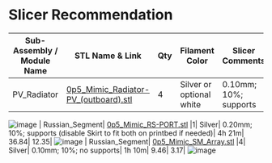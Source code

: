 # Slicer Recommendation 

|  **Sub-Assembly / Module Name** | **STL Name & Link** | **Qty** | **Filament Color** | **Slicer Comments** | **Approx Print Time [h:mm]** | **Approx Filament Used [g]** | **Approx Filament Used [m]** |
| ---- | --- | --- | --- | --- | --- | --- | --- |
| PV_Radiator| [0p5_Mimic_Radiator-PV_(outboard).stl](https://github.com/ISS-Mimic/Mimic/blob/SpaceTowel-patch-2/EXTRAs/Mini/3D_Printing/PV_Radiator/0p5_Mimic_Radiator-PV_(outboard).stl) |4| Silver or optional white| 0.10mm; 10%; supports| 1h 56m| 7.56| 2.54| 
![image](https://github.com/ISS-Mimic/Mimic/assets/58833710/b67d76d2-c1d4-435b-847a-15a53b20367e)
| Russian_Segment| [0p5_Mimic_RS-PORT.stl](https://github.com/ISS-Mimic/Mimic/blob/SpaceTowel-patch-2/EXTRAs/Mini/3D_Printing/Russian_Segment/0p5_Mimic_RS-PORT.stl) |1| Silver| 0.20mm; 10%; supports (disable Skirt to fit both on printbed if needed)| 4h 21m| 36.84| 12.35| 
![image](https://github.com/ISS-Mimic/Mimic/assets/58833710/68314093-2b24-40e2-b15b-067c62888803)
| Russian_Segment| [0p5_Mimic_SM_Array.stl](https://github.com/ISS-Mimic/Mimic/blob/SpaceTowel-patch-2/EXTRAs/Mini/3D_Printing/Russian_Segment/0p5_Mimic_SM_Array.stl) |4| Silver| 0.10mm; 10%; no supports| 1h 10m| 9.46| 3.17| 
![image](https://github.com/ISS-Mimic/Mimic/assets/58833710/438f4c3b-42e6-416b-ae1a-e346cfb9194d)
